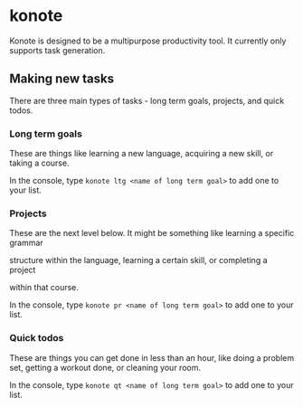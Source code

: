 # konote 

Konote is designed to be a multipurpose productivity tool. It currently only supports task generation.

## Making new tasks

There are three main types of tasks - long term goals, projects, and quick todos. 

### Long term goals
These are things like learning a new language, acquiring a new skill, or taking a course.

In the console, type `konote ltg <name of long term goal>` to add one to your list.

### Projects
These are the next level below. It might be something like learning a specific grammar

structure within the language, learning a certain skill, or completing a project

within that course.

In the console, type `konote pr <name of long term goal>` to add one to your list.

### Quick todos
These are things you can get done in less than an hour, like doing a problem set,
getting a workout done, or cleaning your room.

In the console, type `konote qt <name of long term goal>` to add one to your list.
